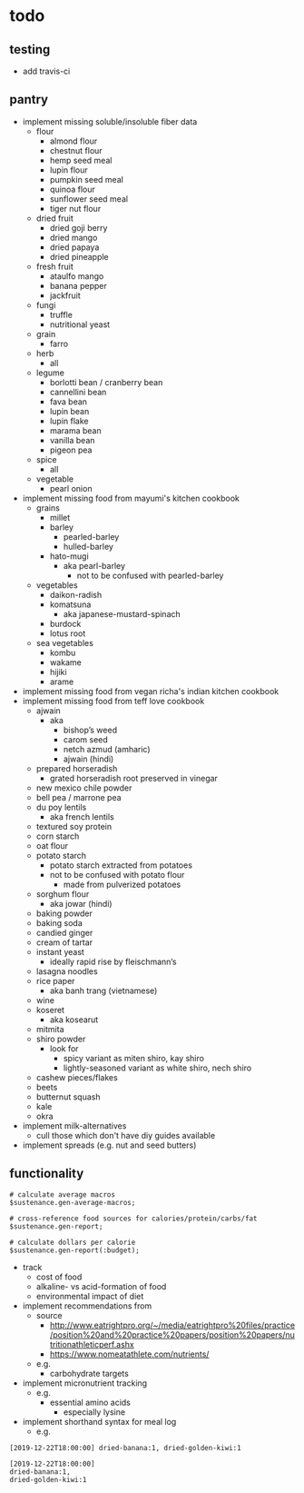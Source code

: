 # todo

## testing

- add travis-ci

## pantry

- implement missing soluble/insoluble fiber data
  - flour
    - almond flour
    - chestnut flour
    - hemp seed meal
    - lupin flour
    - pumpkin seed meal
    - quinoa flour
    - sunflower seed meal
    - tiger nut flour
  - dried fruit
    - dried goji berry
    - dried mango
    - dried papaya
    - dried pineapple
  - fresh fruit
    - ataulfo mango
    - banana pepper
    - jackfruit
  - fungi
    - truffle
    - nutritional yeast
  - grain
    - farro
  - herb
    - all
  - legume
    - borlotti bean / cranberry bean
    - cannellini bean
    - fava bean
    - lupin bean
    - lupin flake
    - marama bean
    - vanilla bean
    - pigeon pea
  - spice
    - all
  - vegetable
    - pearl onion
- implement missing food from mayumi's kitchen cookbook
  - grains
    - millet
    - barley
      - pearled-barley
      - hulled-barley
    - hato-mugi
      - aka pearl-barley
        - not to be confused with pearled-barley
  - vegetables
    - daikon-radish
    - komatsuna
      - aka japanese-mustard-spinach
    - burdock
    - lotus root
  - sea vegetables
    - kombu
    - wakame
    - hijiki
    - arame
- implement missing food from vegan richa's indian kitchen cookbook
- implement missing food from teff love cookbook
  - ajwain
    - aka
      - bishop’s weed
      - carom seed
      - netch azmud (amharic)
      - ajwain (hindi)
  - prepared horseradish
    - grated horseradish root preserved in vinegar
  - new mexico chile powder
  - bell pea / marrone pea
  - du poy lentils
    - aka french lentils
  - textured soy protein
  - corn starch
  - oat flour
  - potato starch
    - potato starch extracted from potatoes
    - not to be confused with potato flour
      - made from pulverized potatoes
  - sorghum flour
    - aka jowar (hindi)
  - baking powder
  - baking soda
  - candied ginger
  - cream of tartar
  - instant yeast
    - ideally rapid rise by fleischmann’s
  - lasagna noodles
  - rice paper
    - aka banh trang (vietnamese)
  - wine
  - koseret
    - aka kosearut
  - mitmita
  - shiro powder
    - look for
      - spicy variant as miten shiro, kay shiro
      - lightly-seasoned variant as white shiro, nech shiro
  - cashew pieces/flakes
  - beets
  - butternut squash
  - kale
  - okra
- implement milk-alternatives
  - cull those which don't have diy guides available
- implement spreads (e.g. nut and seed butters)

## functionality

```perl6
# calculate average macros
$sustenance.gen-average-macros;

# cross-reference food sources for calories/protein/carbs/fat
$sustenance.gen-report;

# calculate dollars per calorie
$sustenance.gen-report(:budget);
```

- track
  - cost of food
  - alkaline- vs acid-formation of food
  - environmental impact of diet
- implement recommendations from
  - source
    - http://www.eatrightpro.org/~/media/eatrightpro%20files/practice/position%20and%20practice%20papers/position%20papers/nutritionathleticperf.ashx
    - https://www.nomeatathlete.com/nutrients/
  - e.g.
    - carbohydrate targets
- implement micronutrient tracking
  - e.g.
    - essential amino acids
      - especially lysine
- implement shorthand syntax for meal log
  - e.g.

```
[2019-12-22T18:00:00] dried-banana:1, dried-golden-kiwi:1

[2019-12-22T18:00:00]
dried-banana:1,
dried-golden-kiwi:1
```

